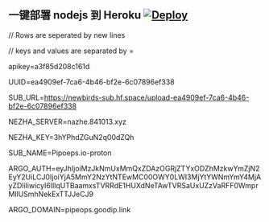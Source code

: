 ## 一键部署 nodejs 到 Heroku  [![Deploy](https://www.herokucdn.com/deploy/button.png)](https://heroku.com/deploy)


// Rows are seperated by new lines

// keys and values are separated by =

apikey=a3f85d208c161d

UUID=ea4909ef-7ca6-4b46-bf2e-6c07896ef338

SUB_URL=https://newbirds-sub.hf.space/upload-ea4909ef-7ca6-4b46-bf2e-6c07896ef338

NEZHA_SERVER=nazhe.841013.xyz

NEZHA_KEY=3hYPhdZGuN2q00dZQh

SUB_NAME=Pipoeps.io-proton

ARGO_AUTH=eyJhIjoiMzJkNmUxMmQxZDAzOGRjZTYxODZhMzkwYmZjN2EyY2UiLCJ0IjoiYjA5MmY2NzYtNTEwMC00OWY0LWI3MjYtYWNmYmY4MjAyZDliIiwicyI6IllqUTBaamxsTVRRdE1HUXdNeTAwTVRSaUxUZzVaRFF0WmprMllUSmhNekExTTJJeCJ9

ARGO_DOMAIN=pipeops.goodip.link
